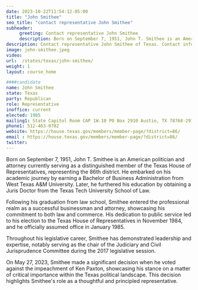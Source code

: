 ```yaml
---
date: 2023-10-22T11:54:12-05:00
title: "John Smithee"
seo_title: "contact representative John Smithee"
subheader:
     greeting: Contact representative John Smithee
     description: Born on September 7, 1951, John T. Smithee is an American politician and attorney currently serving as a distinguished member of the Texas House of Representatives, representing the 86th district.
description: Contact representative John Smithee of Texas. Contact information for John Smithee includes email address, phone number, and mailing address.
image: john-smithee.jpeg
video:
url:  /states/texas/john-smithee/
weight: 1
layout: course_home

####candidate
name: John Smithee
state: Texas
party: Republican
role: Representative
inoffice: current
elected: 1985
mailing1: State Capitol Room CAP 1W.10 PO Box 2910 Austin, TX 78768-2910
phone1: 512-463-0702
website: https://house.texas.gov/members/member-page/?district=86/
email : https://house.texas.gov/members/member-page/?district=86/
twitter: 
---
```


Born on September 7, 1951, John T. Smithee is an American politician and attorney currently serving as a distinguished member of the Texas House of Representatives, representing the 86th district. He embarked on his academic journey by earning a Bachelor of Business Administration from West Texas A&M University. Later, he furthered his education by obtaining a Juris Doctor from the Texas Tech University School of Law.

Following his graduation from law school, Smithee entered the professional realm as a successful businessman and attorney, showcasing his commitment to both law and commerce. His dedication to public service led to his election to the Texas House of Representatives in November 1984, and he officially assumed office in January 1985.

Throughout his legislative career, Smithee has demonstrated leadership and expertise, notably serving as the chair of the Judiciary and Civil Jurisprudence Committee during the 2017 legislative session.

On May 27, 2023, Smithee made a significant decision when he voted against the impeachment of Ken Paxton, showcasing his stance on a matter of critical importance within the Texas political landscape. This decision highlights Smithee's role as a thoughtful and principled representative.
